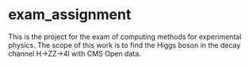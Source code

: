 # exam_assignment


This is the project for the exam of computing methods for experimental physics. The scope of this work is to find the Higgs boson in the decay channel H->ZZ->4l with CMS Open data.
